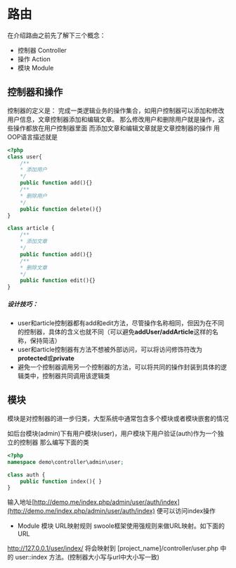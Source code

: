 # 路由

在介绍路由之前先了解下三个概念：
- 控制器 Controller
- 操作 Action
- 模块 Module

## 控制器和操作
控制器的定义是：
完成一类逻辑业务的操作集合，如用户控制器可以添加和修改用户信息，文章控制器添加和编辑文章。
那么修改用户和删除用户就是操作，这些操作都放在用户控制器里面
而添加文章和编辑文章就是文章控制器的操作
用OOP语言描述就是
```php
<?php
class user{
    /**
    * 添加用户 
    */
    public function add(){}
    /**
    * 删除用户 
    */
    public function delete(){}
}

class article {
    /**
    * 添加文章 
    */
    public function add(){}
    /**
    * 删除文章
    */
    public function edit(){}
}
```
##### 设计技巧：
- user和article控制器都有add和edit方法，尽管操作名称相同，但因为在不同的控制器，具体的含义也就不同（可以避免**addUser/addArticle**这样的名称，保持简洁）
- user和article控制器有方法不想被外部访问，可以将访问修饰符改为**protected**或**private**
- 避免一个控制器调用另一个控制器的方法，可以将共同的操作封装到具体的逻辑类中，控制器共同调用该逻辑类

## 模块
模块是对控制器的进一步归类，大型系统中通常包含多个模块或者模块嵌套的情况

如后台模块(admin)下有用户模块(user)，用户模块下用户验证(auth)作为一个独立的控制器
那么编写下面的类
```php
<?php
namespace demo\controller\admin\user;

class auth {
    public function index(){ }
}
```
输入地址[http://demo.me/index.php/admin/user/auth/index](http://demo.me/index.php/admin/user/auth/index)
便可以访问index操作


- Module 模块
URL映射规则
swoole框架使用强规则来做URL映射。如下面的URL

http://127.0.0.1/user/index/
将会映射到 [project_name]/controller/user.php 中的 user::index 方法。(控制器大小写与url中大小写一致)